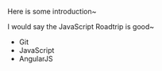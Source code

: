 Here is some introduction~

I would say the JavaScript Roadtrip is good~

* Git
* JavaScript
* AngularJS

